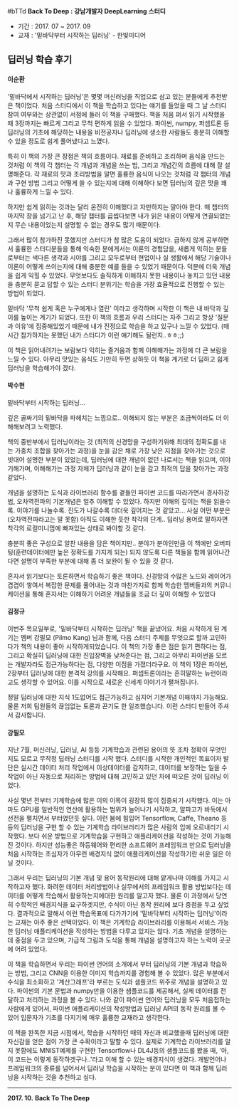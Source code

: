 #bTTd
**Back To Deep : 강남개발자 DeepLearning 스터디**

* 기간 : 2017. 07 ~ 2017. 09
* 교재 : '밑바닥부터 시작하는 딥러닝' - 한빛미디어

## 딥러닝 학습 후기

#### 이순환
'밑바닥에서 시작하는 딥러닝'은 몇몇 머신러닝을 직업으로 삼고 있는 분들에게 추천받은 책이었다.
처음 스터디에서 이 책을 학습하고 있다는 얘기를 들었을 때 그 날 스터디 참여 여부와는 상관없이 서점에 들러 이 책을 구매했다. 책을 처음 펴서 읽기 시작했을 때 3장까지는 빠르게 그리고 무척 편하게 읽을 수 있었다. 파이썬, numpy, 퍼셉트론 등 딥러닝의 기초에 해당하는 내용을 비전공자나 딥러닝에 생소한 사람들도 충분히 이해할 수 있을 정도로 쉽게 풀어냈다고 느꼈다.

특히 이 책의 가장 큰 장점은 책의 흐름이다. 재료를 준비하고 조리하며 음식을 만드는 것처럼 이 책의 각 챕터는 각 개념과 개념을 쓰는 법, 그리고 개념간의 흐름에 대해 잘 설명해준다. 각 재료의 맛과 조리방법을 알면 훌륭한 음식이 나오는 것처럼 각 챕터의 개념과 구현 방법 그리고 어떻게 쓸 수 있는지에 대해 이해하다 보면 딥러닝의 깊은 맛을 꽤나 훌륭하게 느낄 수 있다.

하지만 쉽게 읽히는 것과는 달리 온전히 이해했다고 자만하지는 말아야 한다. 매 챕터의 마지막 장을 넘기고 난 후, 해당 챕터를 곱씹다보면 내가 읽은 내용이 어떻게 연결되었는지 무슨 내용이었는지 설명할 수 없는 경우도 많기 때문이다. 

그래서 많이 참가하진 못했지만 스터디가 참 많은 도움이 되었다. 급하지 않게 공부하면서 훌륭한 스터디분들을 통해 익숙한 분에게서는 이론의 경험담을, 새롭게 익히는 분들로부터는 색다른 생각과 시야를 그리고 모두로부터 현업이나 실 생활에서 해당 기술이나 이론이 어떻게 쓰이는지에 대해 충분한 예를 들을 수 있었기 때문이다. 덕분에 더욱 개념을 쉽게 익힐 수 있었다. 무엇보다도 솔직하게 이해하지 못한 내용이나 놓치고 있던 내용을 충분히 묻고 답할 수 있는 스터디 분위기는 학습을 가장 효율적으로 진행할 수 있는 방법이 되었다.

밑바닥 '무척 쉽게 혹은 누구에게나 열린' 이라고 생각하며 시작한 이 책은 내 바닥과 깊이를 높이는 계기가 되었다. 또한 이 책의 흐름과 우리 스터디는 자주 그리고 항상 '질문과 이유'에 집중해있었기 때문에 내가 진정으로 학습을 하고 있구나 느낄 수 있었다. (매 시간 참가하지는 못했던 내가 스터디가 이런 얘기해도 될런지..ㅎㅎ;;)

이 책은 읽어내려가는 보람보다 익히는 즐거움과 함께 이해해가는 과정에 더 큰 보람을 느낄 수 있다. 아무리 맛있는 음식도 가만히 두면 상하듯 이 책을 계기로 더 딥하고 쉽게 딥러닝을 학습해가야 겠다.


#### 박수현
밑바닥부터 시작하는 딥러닝...

깊은 골짜기의 밑바닥을 파헤치는 느낌으로..
이해되지 않는 부분은 조금씩이라도 더 이해해보려고 노력했다.

책의 중반부에서 딥러닝이라는 것 (최적의 신경망을 구성하기위해 최대의 정확도를 내는 가중치 조합을 찾아가는 과정)을 눈을 감은 채로 가장 낮은 지점을 찾아가는 것으로 빗대어 설명한 부분이 있었는데, 딥러닝에 대한 개념이 없던 나로서는 책을 읽으며, 이야기해가며, 이해해가는 과정 자체가 딥러닝과 같이 눈을 감고 최적의 답을 찾아가는 과정 같았다.

개념을 설명하는 도식과 라이브러리 함수를 곁들인 파이썬 코드를 따라가면서 경사하강법, 오차역전파의 기본개념은 얼추 이해할 수 있었다. 하지만 이해의 깊이는 책을 읽을수록. 이야기를 나눌수록. 진도가 나갈수록 더더욱 깊어지는 것 같았고... 사실 어떤 부분은 (오차역전파라고는 말 못함) 아직도 이해한 듯한 착각의 단계.. 딥러닝 용어로 말하자면 착각의 로컬미니멈에 빠져있는 상태로 봐야할 것 같다.

충분히 좋은 구성으로 알찬 내용을 담은 책이지만.. 분야가 분야인만큼 이 책에만 오버피팅(훈련데이터에만 높은 정확도를 가지게 되는) 되지 않도록 다른 책들을 함께 읽어나간다면 설명이 부족한 부분에 대해 좀 더 보완이 될 수 있을 것 같다.

혼자서 읽기보다는 토론하면서 학습하기 좋은 책이다. 신경망의 수많은 노드와 레이어가 겹겹이 쌓여서 복잡한 문제를 풀어내는 것과 마찬가지로 함께 학습한 멤버들과의 커뮤니케이션을 통해 혼자서는 이해하기 어려운 개념들을 조금 더 깊이 이해할 수 있었다


#### 김정규
 이번주 목요일부로, '밑바닥부터 시작하는 딥러닝' 책을 끝냈어요. 처음 시작하게 된 계기는 멤버 강필모 (Pilmo Kang) 님과 함께, 다음 스터디 주제를 무엇으로 할까 고민하다가 책의 내용이 좋아 시작하게되었습니다. 이 책의 가장 좋은 점은 읽기 편하다는 점, 그리고 확실히 딥러닝에 대한 진입장벽을 낮쳐준다는 점, 그리고 아무리 파이썬을 모르는 개발자라도 접근가능하다는 점, 다양한 이점을 가졌더라구요. 이 책의 1장은 파이썬, 2장부터 딥러닝에 대한 본격적 강의를 시작해요. 퍼셉트론이라는 흔히말하는 뉴런이라고도 생각할 수 있어요. 이를 시작으로 새로운 신세계 이야기가 펼쳐집니다.

 정말 딥러닝에 대한 지식 1도없어도 접근가능하고 심지어 기본개념 이해까지 가능해요. 물론 저희 팀원들의 끊임없는 토론과 끈기도 한 일조했습니다. 이런 스터디 만들어 주셔서 감사합니다.

#### 강필모
 지난 7월, 머신러닝, 딥러닝, AI 등등 기계학습과 관련된 용어의 뜻 조차 정확이 무엇인지도 모르고 무작정  딥러닝 스터디를 시작 했다. 스터디를 시작한 개인적인 목표이자 발단은 실시간 데이터 처리 작업에서 이상데이터를 감지하고, 데이터를 보정하는 일을 수작업이 아닌 자동으로 처리하는 방법에 대해 고민하고 있던 차에 떠오른 것이 딥러닝 이었다. 

  사실 몇년 전부터 기계학습에 많은 이의 이목이 굉장히 많이 집중되기 시작했다. 이는 아마도 GPU를 일반적인 연산에 활용하는 범위가 늘어나기 시작하고, 알파고가 바둑에서 선전을 펼치면서 부터였던듯 싶다. 이런 붐에 힘입어 Tensorflow, Caffe, Theano 등등의 딥러닝을 구현 할 수 있는 기계학습 라이브러리가 많은 사람의 입에 오르내리기 시작했다. 보다 쉬운 방법으로 기계학습을 구현하고 애플리케이션을 작성하는 것이 가능해진 것이다. 하지만 성능좋은 하등웨어와 편리한 소프트웨어 프레임워크 만으로 딥러닝을 처음 시작하는 초심자가 아무런 배경지식 없이 애플리케이션을 작성하기란 쉬운 일은 아닐 것이다.

 그래서 우리는 딥러닝의 기본 개념 및 용어 동작원리에 대해 얕게나마 이해를 가지고 시작하고자 했다. 화려한 데이터 처리방법이나 실무에서의 프레임워크 활용 방법보다는 데이터를 어떻게 학습해서 활용하는지에대한 원리를 알고자 했다. 물론 이 과정에서 당연히 수학적인 배경지식을 요구하겟지만, 수식이 아닌 동작 원리에 보다 중점을 두고 싶었다. 결과적으로 말해서 이런 학습목표에 다가가기에 '밑바닥부터 시작하는 딥러닝'이라는 교재는 아주 좋은 선택이었다. 이 책은 기계학습 라이브러리를 이용해서 서비스 가능한 딥러닝 애플리케이션을 작성하는 방법을 다루고 있지는 않다. 기초 개념을 설명하는데 중점을 두고 있으며, 가급적 그림과 도식을 통해 개념을 설명하고자 하는 노력이 곳곳에 어려 있었다.

  이 책을 학습하면서 우리는 파이썬 언어의 소개에서 부터 딥러닝의 기본 개념과 학습하는 방법, 그리고 CNN을 이용한 이미지 학습까지를 경험해 볼 수 있었다. 많은 부분에서 수식을 최소화하고 '계산그래프'라 부르는 도식과 샘플코드 위주로 개념을 설명하고 있다.  파이썬의 기본 문법과 numpy만을 이용한 샘플코드를 제공해서, 실제 데이터를 전달하고 처리하는 과정을 볼 수 있다. 나와 같이 파이썬 언어와 딥러닝을 모두 처음접하는 사람에게 있어서, 파이썬 애플리케이션의 작성방법과 딥러닝 API의 동작 원리를 볼 수 있어 입문자가 기초를 다지기에 매우 훌륭한 교재라고 생각한다.

 이 책을 완독한 지금 시점에서, 학습을 시작하던 때의 자신과 비교했을때 딥러닝에 대한 자신감을 얻은 점이 가장 큰 수확이라고 말할 수 있다. 실제로 기계학습 라이브러리를 알지 못함에도 MNIST예제를 구현한 Tensorflow나 DL4J등의 샘플코드를 봤을 때, '아, 이 코드는 이렇게 동작하겟구나..'라고 이해 할 수 있는 배경지식이 생겼다. 개발언어나 프레임워크의 종류를 넘어서서 딥러닝 학습을 시작하는 분이 있다면 이 책과 함께 딥러닝을 시작하는 것을 추천하고 싶다. 

------------
**2017. 10.**
**Back To The Deep**